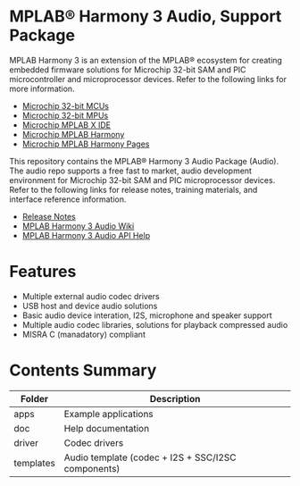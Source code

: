 # MPLAB® Harmony 3 Audio, Support Package

MPLAB Harmony 3 is an extension of the MPLAB® ecosystem for creating
embedded firmware solutions for Microchip 32-bit SAM and PIC microcontroller
and microprocessor devices.  Refer to the following links for more information.

 - [Microchip 32-bit MCUs](https://www.microchip.com/design-centers/32-bit)
 - [Microchip 32-bit MPUs](https://www.microchip.com/design-centers/32-bit-mpus)
 - [Microchip MPLAB X IDE](https://www.microchip.com/mplab/mplab-x-ide)
 - [Microchip MPLAB Harmony](https://www.microchip.com/mplab/mplab-harmony)
 - [Microchip MPLAB Harmony Pages](https://microchip-mplab-harmony.github.io/)

This repository contains the MPLAB® Harmony 3 Audio Package (Audio).  The
audio repo supports a free fast to market, audio development environment for Microchip 32-bit SAM and PIC microprocessor devices.  Refer to
the following links for release notes, training materials, and interface
reference information.

 - [Release Notes](./release_notes.md)
 - [MPLAB Harmony 3 Audio Wiki](https://github.com/Microchip-MPLAB-Harmony/audio/wiki)
 - [MPLAB Harmony 3 Audio API Help](https://microchip-mplab-harmony.github.io/audio)

# Features

 - Multiple external audio codec drivers
 - USB host and device audio solutions
 - Basic audio device interation, I2S, microphone and speaker support
 - Multiple audio codec libraries, solutions for playback compressed audio
 - MISRA C (manadatory) compliant
 
# Contents Summary

| Folder | Description |
| --- | --- |
| apps | Example applications |
| doc | Help documentation |
| driver | Codec drivers |
| templates | Audio template (codec + I2S + SSC/I2SC components) |


